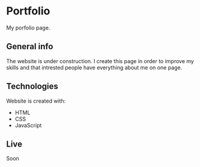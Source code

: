 # Portfolio
My porfolio page.

## General info
The website is under construction. I create this page in order to improve my skills and that intrested people have everything about me on one page.

## Technologies
Website is created with:
* HTML
* CSS
* JavaScript

## Live
Soon

